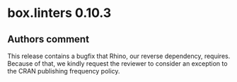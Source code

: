 # box.linters 0.10.3

## Authors comment

This release contains a bugfix that Rhino, our reverse dependency, requires. Because of that, we kindly request the reviewer to consider an exception to the CRAN publishing frequency policy.

